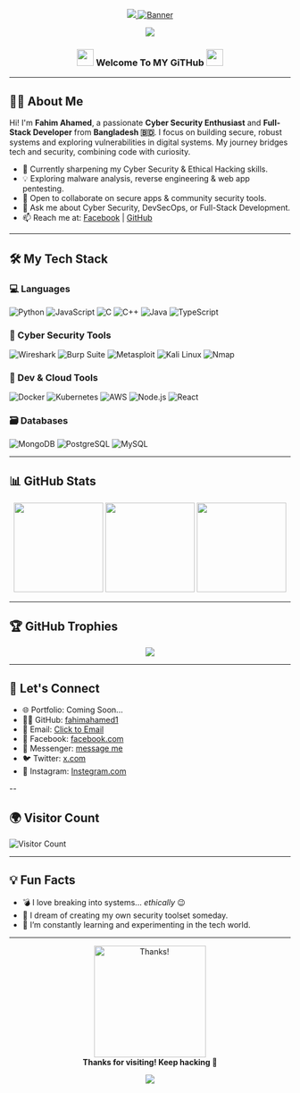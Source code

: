 <!-- Banner/Header -->
<p align="center">
  <a href="https://git.io/typing-svg">
    <img src="https://readme-typing-svg.herokuapp.com?color=%23F70B10&size=27&center=true&lines=Fhim&nbsp;Ahamed;It's+Not+Just+My+Name;It's+A+Brand"> 
    <img src="https://capsule-render.vercel.app/api?type=waving&color=0:ff0000,100:017e40&height=250&section=header&text=Fahim%20Ahamed&fontSize=50&fontColor=ffffff" alt="Banner" />
  </a>
</p>
<p align="center">
  <img src="https://img.shields.io/badge/I%20Am%20A%20BANGLADESHI-PROGRAMMER-green?colorA=%23ff0000&colorB=%23017e40&style=flat-square">
</p>

<h3 align="center">
  <img src="https://media.giphy.com/media/hvRJCLFzcasrR4ia7z/giphy.gif" width="30">
  Welcome To MY GiTHub
  <img src="https://media.giphy.com/media/hvRJCLFzcasrR4ia7z/giphy.gif" width="30">
</h3>

---

## 👨‍💻 About Me

Hi! I'm **Fahim Ahamed**, a passionate **Cyber Security Enthusiast** and **Full-Stack Developer** from **Bangladesh 🇧🇩**. I focus on building secure, robust systems and exploring vulnerabilities in digital systems. My journey bridges tech and security, combining code with curiosity.

- 🔭 Currently sharpening my Cyber Security & Ethical Hacking skills.
- 💡 Exploring malware analysis, reverse engineering & web app pentesting.
- 👯 Open to collaborate on secure apps & community security tools.
- 💬 Ask me about Cyber Security, DevSecOps, or Full-Stack Development.
- 📫 Reach me at: [Facebook](https://www.facebook.com/share/16SvQhdk3q/?mibextid=qi2Omg) | [GitHub](https://github.com/fahimahamed1)

---

## 🛠️ My Tech Stack

### 💻 Languages
![Python](https://img.shields.io/badge/Python-3670A0?style=for-the-badge&logo=python&logoColor=white)
![JavaScript](https://img.shields.io/badge/JavaScript-F7DF1E?style=for-the-badge&logo=javascript&logoColor=black)
![C](https://img.shields.io/badge/C-00599C?style=for-the-badge&logo=c&logoColor=white)
![C++](https://img.shields.io/badge/C%2B%2B-004482?style=for-the-badge&logo=c%2B%2B&logoColor=white)
![Java](https://img.shields.io/badge/Java-red?style=for-the-badge&logo=java&logoColor=white)
![TypeScript](https://img.shields.io/badge/TypeScript-blue?style=for-the-badge&logo=typescript&logoColor=white)

### 🔐 Cyber Security Tools
![Wireshark](https://img.shields.io/badge/Wireshark-1679A7?style=for-the-badge&logo=wireshark&logoColor=white)
![Burp Suite](https://img.shields.io/badge/Burp%20Suite-FE5000?style=for-the-badge&logoColor=white)
![Metasploit](https://img.shields.io/badge/Metasploit-1C1C1C?style=for-the-badge&logo=metasploit&logoColor=white)
![Kali Linux](https://img.shields.io/badge/Kali%20Linux-557C94?style=for-the-badge&logo=kalilinux&logoColor=white)
![Nmap](https://img.shields.io/badge/Nmap-204080?style=for-the-badge&logoColor=white)

### 🧰 Dev & Cloud Tools
![Docker](https://img.shields.io/badge/Docker-2496ED?style=for-the-badge&logo=docker&logoColor=white)
![Kubernetes](https://img.shields.io/badge/Kubernetes-326CE5?style=for-the-badge&logo=kubernetes&logoColor=white)
![AWS](https://img.shields.io/badge/AWS-FF9900?style=for-the-badge&logo=amazonaws&logoColor=white)
![Node.js](https://img.shields.io/badge/Node.js-339933?style=for-the-badge&logo=nodedotjs&logoColor=white)
![React](https://img.shields.io/badge/React-20232a?style=for-the-badge&logo=react&logoColor=61DAFB)

### 🗃️ Databases
![MongoDB](https://img.shields.io/badge/MongoDB-4EA94B?style=for-the-badge&logo=mongodb&logoColor=white)
![PostgreSQL](https://img.shields.io/badge/PostgreSQL-316192?style=for-the-badge&logo=postgresql&logoColor=white)
![MySQL](https://img.shields.io/badge/MySQL-00758F?style=for-the-badge&logo=mysql&logoColor=white)

---

## 📊 GitHub Stats

<div align="center">
  <img height="160px" src="https://github-readme-stats.vercel.app/api?username=fahimahamed1&show_icons=true&theme=radical" />
  <img height="160px" src="https://github-readme-streak-stats.herokuapp.com/?user=fahimahamed1&theme=radical" />
  <img height="160px" src="https://github-readme-stats.vercel.app/api/top-langs/?username=fahimahamed1&layout=compact&theme=radical" />
</div>

---

## 🏆 GitHub Trophies

<p align="center">
  <img src="https://github-profile-trophy.vercel.app/?username=fahimahamed1&theme=gruvbox&no-frame=true&column=7&margin-w=10&margin-h=15" />
</p>

---

## 🔗 Let's Connect

- 🌐 Portfolio: Coming Soon...
- 🧑‍💻 GitHub: [fahimahamed1](https://github.com/fahimahamed1)
- 📧 Email: [Click to Email](mailto:fahimahamed402@gmail.com)
- 🔵 Facebook: [facebook.com](https://www.facebook.com/share/16SvQhdk3q/?mibextid=qi2Omg)
- 💬 Messenger: [message me](https://m.me/fahimahamed24)
- 🐦 Twitter: [x.com](https://x.com/fahimahamed_?t=exLoyowGANBXmtu-VbsXaA&s=09)
- 📸 Instagram: [Instegram.com](https://www.instagram.com/fahimahamed_10/?utm_source=qr&igsh=NXNhZjlhdWphODNy)

--

## 🌍 Visitor Count

![Visitor Count](https://profile-counter.glitch.me/fahimahamed1/count.svg)

---

## 💡 Fun Facts

- 💣 I love breaking into systems... *ethically* 😉
- 🌌 I dream of creating my own security toolset someday.
- 🧠 I’m constantly learning and experimenting in the tech world.

---

<p align="center">
  <img src="https://media.giphy.com/media/26BRv0ThflsHCqDrG/giphy.gif" width="200" alt="Thanks!" />
  <br>
  <b>Thanks for visiting! Keep hacking 🔐</b>
</p>
<p align="center">
  <img src="https://capsule-render.vercel.app/api?type=waving&color=0:017e40,100:ff0000&height=100&section=footer"/>
</p>
